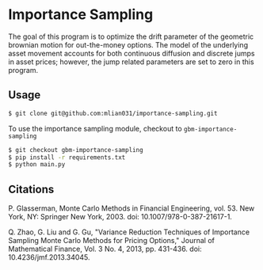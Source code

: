# Importance Sampling

The goal of this program is to optimize the drift parameter of the geometric brownian motion for out-the-money options. The model of the underlying asset movement accounts for both continuous diffusion and discrete jumps in asset prices; however, the jump related parameters are set to zero in this program.

## Usage

```sh
$ git clone git@github.com:mlian031/importance-sampling.git
```

To use the importance sampling module, checkout to `gbm-importance-sampling`

```sh
$ git checkout gbm-importance-sampling
$ pip install -r requirements.txt
$ python main.py
```

## Citations

P. Glasserman, Monte Carlo Methods in Financial Engineering, vol. 53. New York, NY: Springer New York, 2003. doi: 10.1007/978-0-387-21617-1.

Q. Zhao, G. Liu and G. Gu, "Variance Reduction Techniques of Importance Sampling Monte Carlo Methods for Pricing Options," Journal of Mathematical Finance, Vol. 3 No. 4, 2013, pp. 431-436. doi: 10.4236/jmf.2013.34045.
